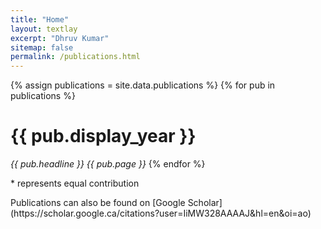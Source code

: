 ```yaml
---
title: "Home"
layout: textlay
excerpt: "Dhruv Kumar"
sitemap: false
permalink: /publications.html
---
```


{% assign publications = site.data.publications %}
{% for pub in publications %}
<h1>{{ pub.display_year }}</h1>
<em>{{ pub.headline }}</em>
<em>{{ pub.page }}</em>
{% endfor %}

<p>* represents equal contribution</p>
<p>Publications can also be found on [Google Scholar](https://scholar.google.ca/citations?user=IiMW328AAAAJ&hl=en&oi=ao)</p>